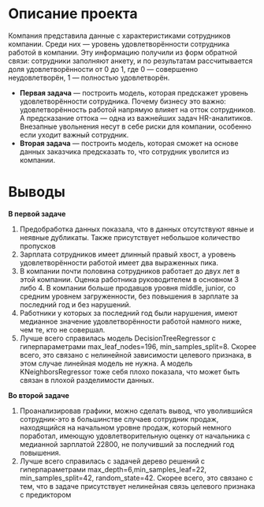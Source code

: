# Описание проекта
Компания представила данные с характеристиками сотрудников компании. Среди них — уровень удовлетворённости сотрудника работой в компании. Эту информацию получили из форм обратной связи: сотрудники заполняют анкету, и по результатам рассчитывается доля удовлетворённости от 0 до 1, где
0 — совершенно неудовлетворён, 1 — полностью удовлетворён. 

- **Первая задача** — построить модель, которая предскажет уровень удовлетворённости сотрудника. Почему бизнесу это важно: удовлетворённость работой напрямую влияет на отток сотрудников. А предсказание оттока — одна из важнейших задач HR-аналитиков. Внезапные увольнения несут в себе риски для компании, особенно если уходит важный сотрудник.
- **Вторая задача** — построить модель, которая сможет на основе данных заказчика предсказать то, что сотрудник уволится из компании.

# Выводы
**В первой задаче**
1. Предобработка данных показала, что в данных отсутствуют явные и неявные дубликаты. Также присутствует небольшое количество пропусков
2. Зарплата сотрудников имеет длинный правый хвост, а уровень удовлетворённости работой имеет два выраженных пика.
3. В компании почти половина сотрудников работает до двух лет в этой компании. Оценка работника руководителем в основном 3 либо 4. В компании больше продавцов уровня middle, junior, со средним уровнем загруженности, без повышения в зарплате за последний год и без нарушений.
4. Работники у которых за последний год были нарушения, имеют медианное значение удовлетворённости работой намного ниже, чем те, кто не совершал.
5. Лучше всего справилась модель DecisionTreeRegressor с гиперпараметрами max_leaf_nodes=196, min_samples_split=8. Скорее всего, это связано с нелинейной зависимости целевого признака, в этом случае линейная модель не нужна. А модель KNeighborsRegressor тоже себя плохо показала, что может быть связан в плохой разделимости данных.

**Во второй задаче**

1. Проанализировав графики, можно сделать вывод, что уволившийся сотрудник-это в большинстве случаев сотрудник продаж, находящийся на начальном уровне продаж, который немного поработал, имеющую удовлетворительную оценку от начальника с медианной зарплатой 22800, не получивший за последний год повышения.
2. Лучше всего справилась с задачей дерево решений с гиперпараметрами max_depth=6,min_samples_leaf=22, min_samples_split=42, random_state=42. Скорее всего, это связано с тем, что в задаче присутствует нелинейная связь целевого признака с предиктором

